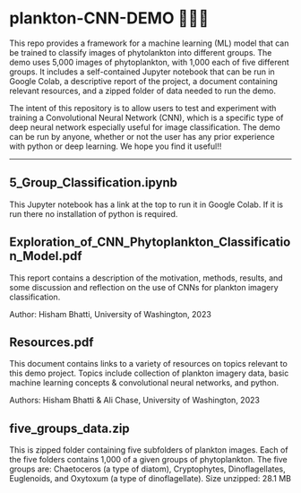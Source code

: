 # plankton-CNN-DEMO :ocean::microscope::microbe:
This repo provides a framework for a machine learning (ML) model that can be trained to classify images of phytolankton into different groups. The demo uses 5,000 images of phytoplankton, with 1,000 each of five different groups. It includes a self-contained Jupyter notebook that can be run in Google Colab, a descriptive report of the project, a document containing relevant resources, and a zipped folder of data needed to run the demo.

The intent of this repository is to allow users to test and experiment with training a Convolutional Neural Network (CNN), which is a specific type of deep neural network especially useful for image classification. The demo can be run by anyone, whether or not the user has any prior experience with python or deep learning. We hope you find it useful!! 

----

## 5_Group_Classification.ipynb
This Jupyter notebook has a link at the top to run it in Google Colab. If it is run there no installation of python is required.

## Exploration_of_CNN_Phytoplankton_Classification_Model.pdf
This report contains a description of the motivation, methods, results, and some discussion and reflection on the use of CNNs for plankton imagery classification.

Author: Hisham Bhatti, University of Washington, 2023

## Resources.pdf
This document contains links to a variety of resources on topics relevant to this demo project. Topics include collection of plankton imagery data, basic machine learning concepts & convolutional neural networks, and python. 

Authors: Hisham Bhatti & Ali Chase, University of Washington, 2023

## five_groups_data.zip
This is zipped folder containing five subfolders of plankton images. Each of the five folders contains 1,000 of a given groups of phytoplankton. The five groups are: Chaetoceros (a type of diatom), Cryptophytes, Dinoflagellates, Euglenoids, and Oxytoxum (a type of dinoflagellate).
Size unzipped: 28.1 MB
